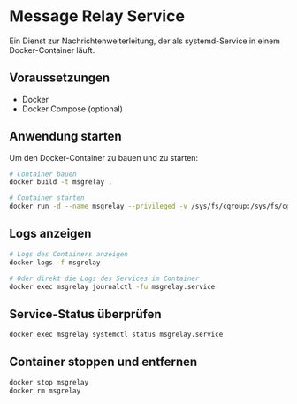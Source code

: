 # Message Relay Service

Ein Dienst zur Nachrichtenweiterleitung, der als systemd-Service in einem Docker-Container läuft.

## Voraussetzungen

- Docker
- Docker Compose (optional)

## Anwendung starten

Um den Docker-Container zu bauen und zu starten:

```bash
# Container bauen
docker build -t msgrelay .

# Container starten
docker run -d --name msgrelay --privileged -v /sys/fs/cgroup:/sys/fs/cgroup:ro msgrelay
```

## Logs anzeigen

```bash
# Logs des Containers anzeigen
docker logs -f msgrelay

# Oder direkt die Logs des Services im Container
docker exec msgrelay journalctl -fu msgrelay.service
```

## Service-Status überprüfen

```bash
docker exec msgrelay systemctl status msgrelay.service
```

## Container stoppen und entfernen

```bash
docker stop msgrelay
docker rm msgrelay
``` 